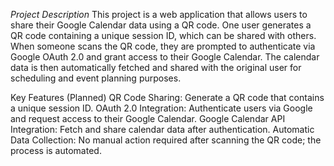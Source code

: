 *Project Description*
This project is a web application that allows users to share their Google Calendar data using a QR code. One user generates a QR code containing a unique session ID, 
which can be shared with others. When someone scans the QR code, they are prompted to authenticate via Google OAuth 2.0 and grant access to their Google Calendar. 
The calendar data is then automatically fetched and shared with the original user for scheduling and event planning purposes.

Key Features (Planned)
QR Code Sharing: Generate a QR code that contains a unique session ID.
OAuth 2.0 Integration: Authenticate users via Google and request access to their Google Calendar.
Google Calendar API Integration: Fetch and share calendar data after authentication.
Automatic Data Collection: No manual action required after scanning the QR code; the process is automated.
